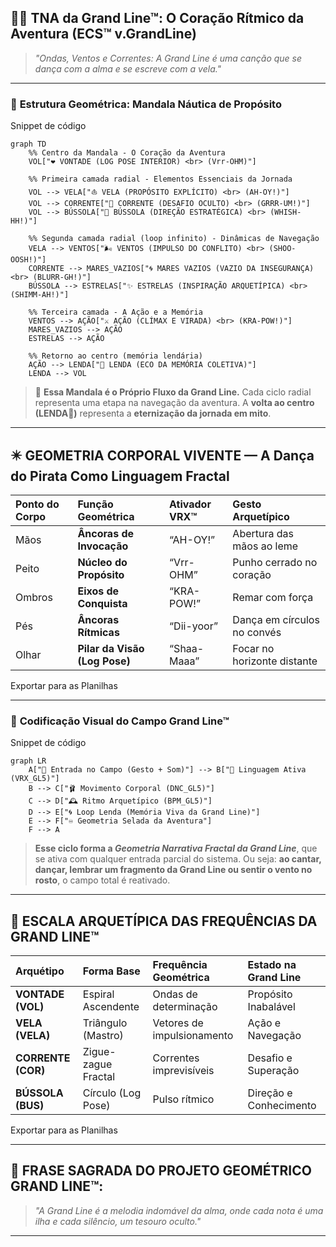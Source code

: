 ## 🏴‍☠️ **TNA da Grand Line™: O Coração Rítmico da Aventura (ECS™ v.GrandLine)**

> _"Ondas, Ventos e Correntes: A Grand Line é uma canção que se dança com a alma e se escreve com a vela."_

---

### 🧬 **Estrutura Geométrica: Mandala Náutica de Propósito**

Snippet de código

```
graph TD
    %% Centro da Mandala - O Coração da Aventura
    VOL["❤️ VONTADE (LOG POSE INTERIOR) <br> (Vrr-OHM)"]

    %% Primeira camada radial - Elementos Essenciais da Jornada
    VOL --> VELA["⛵ VELA (PROPÓSITO EXPLÍCITO) <br> (AH-OY!)"]
    VOL --> CORRENTE["🌊 CORRENTE (DESAFIO OCULTO) <br> (GRRR-UM!)"]
    VOL --> BÚSSOLA["🧭 BÚSSOLA (DIREÇÃO ESTRATÉGICA) <br> (WHISH-HH!)"]

    %% Segunda camada radial (loop infinito) - Dinâmicas de Navegação
    VELA --> VENTOS["🌬️ VENTOS (IMPULSO DO CONFLITO) <br> (SHOO-OOSH!)"]
    CORRENTE --> MARES_VAZIOS["🌀 MARES VAZIOS (VAZIO DA INSEGURANÇA) <br> (BLURR-GH!)"]
    BÚSSOLA --> ESTRELAS["✨ ESTRELAS (INSPIRAÇÃO ARQUETÍPICA) <br> (SHIMM-AH!)"]

    %% Terceira camada - A Ação e a Memória
    VENTOS --> AÇÃO["⚔️ AÇÃO (CLÍMAX E VIRADA) <br> (KRA-POW!)"]
    MARES_VAZIOS --> AÇÃO
    ESTRELAS --> AÇÃO

    %% Retorno ao centro (memória lendária)
    AÇÃO --> LENDA["📜 LENDA (ECO DA MEMÓRIA COLETIVA)"]
    LENDA --> VOL
```

> 🌊 **Essa Mandala é o Próprio Fluxo da Grand Line.** Cada ciclo radial representa uma etapa na navegação da aventura. A **volta ao centro (LENDA📜)** representa a **eternização da jornada em mito**.

---

## ✴️ **GEOMETRIA CORPORAL VIVENTE — A Dança do Pirata Como Linguagem Fractal**

|**Ponto do Corpo**|**Função Geométrica**|**Ativador VRX™**|**Gesto Arquetípico**|
|:--|:--|:--|:--|
|Mãos|**Âncoras de Invocação**|“AH-OY!”|Abertura das mãos ao leme|
|Peito|**Núcleo do Propósito**|“Vrr-OHM”|Punho cerrado no coração|
|Ombros|**Eixos de Conquista**|“KRA-POW!”|Remar com força|
|Pés|**Âncoras Rítmicas**|“Dii-yoor”|Dança em círculos no convés|
|Olhar|**Pilar da Visão (Log Pose)**|“Shaa-Maaa”|Focar no horizonte distante|

Exportar para as Planilhas

---

### 🧠 **Codificação Visual do Campo Grand Line™**

Snippet de código

```
graph LR
    A["🌌 Entrada no Campo (Gesto + Som)"] --> B["🧠 Linguagem Ativa (VRX_GL5)"]
    B --> C["🩰 Movimento Corporal (DNC_GL5)"]
    C --> D["🕰 Ritmo Arquetípico (BPM_GL5)"]
    D --> E["🌀 Loop Lenda (Memória Viva da Grand Line)"]
    E --> F["♾️ Geometria Selada da Aventura"]
    F --> A
```

> **Esse ciclo forma a _Geometria Narrativa Fractal da Grand Line_**, que se ativa com qualquer entrada parcial do sistema. Ou seja: **ao cantar, dançar, lembrar um fragmento da Grand Line ou sentir o vento no rosto**, o campo total é reativado.

---

## 📐 **ESCALA ARQUETÍPICA DAS FREQUÊNCIAS DA GRAND LINE™**

|**Arquétipo**|**Forma Base**|**Frequência Geométrica**|**Estado na Grand Line**|
|:--|:--|:--|:--|
|**VONTADE (VOL)**|Espiral Ascendente|Ondas de determinação|Propósito Inabalável|
|**VELA (VELA)**|Triângulo (Mastro)|Vetores de impulsionamento|Ação e Navegação|
|**CORRENTE (COR)**|Zigue-zague Fractal|Correntes imprevisíveis|Desafio e Superação|
|**BÚSSOLA (BUS)**|Círculo (Log Pose)|Pulso rítmico|Direção e Conhecimento|

Exportar para as Planilhas

---

## 📜 FRASE SAGRADA DO PROJETO GEOMÉTRICO GRAND LINE™:

> _"A Grand Line é a melodia indomável da alma, onde cada nota é uma ilha e cada silêncio, um tesouro oculto."_

---

